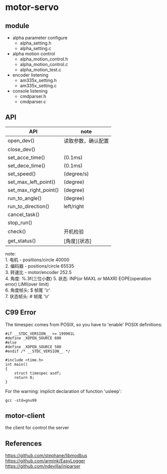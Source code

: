 # motor-servo #


## module ##

- alpha parameter configure
    * alpha_setting.h
    * alpha_setting.c
- alpha motion control
    * alpha_motion_control.h
    * alpha_motion_control.c
    * alpha_motion_test.c
- encoder listening
    * am335x_setting.h
    * am335x_setting.c
- console listening
    * cmdparser.h
    * cmdparser.c


## API ##
|           API         |         note       |
|-----------------------|--------------------|
| open_dev()            | 读取参数，确认配置 |
| close_dev()           |                    |
| set_acce_time()       |    (0.1ms)         |
| set_dece_time()       |    (0.1ms)         |
| set_speed()           |    (degree/s)      |
| set_max_left_point()  |    (degree)        |
| set_max_right_point() |    (degree)        |
| run_to_angle()        |    (degree)        |
| run_to_direction()    |    left/right      |
| cancel_task()         |                    |
| stop_run()            |                    |
| check()               |    开机检验        |
| get_status()          |    [角度][状态]    |

note:  
    1. 电机 - positions/circle 40000   
    2. 编码器 - positions/circle 65535  
    3. 转速比 - motor/encoder 252.5  
    4. 角度: %.3f(三位小数)
    5. 状态: INP(or MAXL or MAXR) EOPE(operation error) LIMI(over limit)   
    6. 角度帧头: $  帧尾 '\r'   
    7. 状态帧头: #  帧尾 '\r'   


## C99 Error ##
The timespec comes from POSIX, so you have to 'enable' POSIX definitions:  

    #if __STDC_VERSION__ >= 199901L  
    #define _XOPEN_SOURCE 600  
    #else  
    #define _XOPEN_SOURCE 500  
    #endif /* __STDC_VERSION__ */  
    
    #include <time.h>
    int main()
    {
        struct timespec asdf;
        return 0;
    }

For the warning: implicit declaration of function 'usleep':

    gcc -std=gnu99


## motor-client ##
the client for control the server


## References ##
<https://github.com/stephane/libmodbus>  
<https://github.com/armink/EasyLogger>  
<https://github.com/ndevilla/iniparser>  
